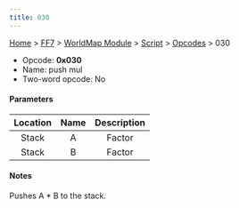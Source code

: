 ```yaml
---
title: 030
---
```


[Home](Main%20Page.md) > [FF7](FF7.md) > [WorldMap Module](FF7/WorldMap%20Module.md) > [Script](FF7/WorldMap%20Module/Script.md) > [Opcodes](FF7/WorldMap%20Module/Script/Opcodes.md) > 030

-   Opcode: **0x030**
-   Name: push mul
-   Two-word opcode: No

#### Parameters

| Location | Name | Description |
|:--------:|:----:|:-----------:|
|  Stack   |  A   |   Factor    |
|  Stack   |  B   |   Factor    |

#### Notes

Pushes A \* B to the stack.
